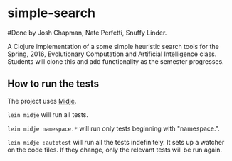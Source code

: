 # simple-search
#Done by Josh Chapman, Nate Perfetti, Snuffy Linder. 

A Clojure implementation of a some simple heuristic search tools for the Spring, 2016, Evolutionary Computation and Artificial Intelligence class. Students will clone this and add functionality as the semester progresses.

## How to run the tests

The project uses [Midje](https://github.com/marick/Midje/).

`lein midje` will run all tests.

`lein midje namespace.*` will run only tests beginning with "namespace.".

`lein midje :autotest` will run all the tests indefinitely. It sets up a
watcher on the code files. If they change, only the relevant tests will be
run again.
